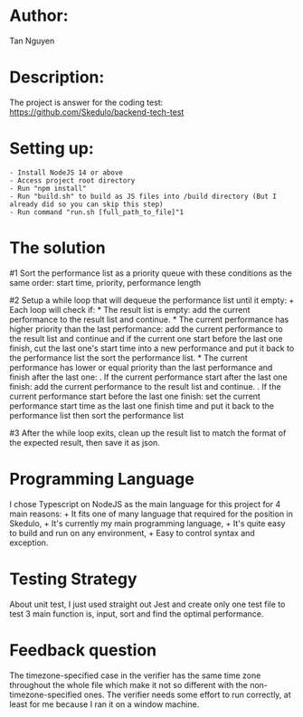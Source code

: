 # Author: 
Tan Nguyen
# Description: 
The project is answer for the coding test: https://github.com/Skedulo/backend-tech-test
# Setting up:  
    - Install NodeJS 14 or above
    - Access project root directory
    - Run "npm install"
    - Run "build.sh" to build as JS files into /build directory (But I already did so you can skip this step)
    - Run command "run.sh [full_path_to_file]"1

# The solution
#1 Sort the performance list as a priority queue with these conditions as the same order: start time, priority, performance length

#2 Setup a while loop that will dequeue the performance list until it empty:
    + Each loop will check if:
        * The result list is empty: add the current performance to the result list and continue.
        * The current performance has higher priority than the last performance: add the current performance to the result list and continue and if the current one start before the last one finish, cut the last one's start time into a new performance and put it back to the performance list the sort the performance list.
        * The current performance has lower or equal priority than the last performance and finish after the last one:
            . If the current performance start after the last one finish: add the current performance to the result list and continue.
            . If the current performance start before the last one finish: set the current performance start time as the last one finish time and put it back to the performance list then sort the performance list

#3 After the while loop exits, clean up the result list to match the format of the expected result, then save it as json.
# Programming Language
I chose Typescript on NodeJS as the main language for this project for 4 main reasons: 
    + It fits one of many language that required for the position in Skedulo, 
    + It's currently my main programming language,
    + It's quite easy to build and run on any environment,
    + Easy to control syntax and exception.
# Testing Strategy
About unit test, I just used straight out Jest and create only one test file to test 3 main function is, input, sort and find the optimal performance.
# Feedback question
The timezone-specified case in the verifier has the same time zone throughout the whole file which make it not so different with the non-timezone-specified ones.
The verifier needs some effort to run correctly, at least for me because I ran it on a window machine.




